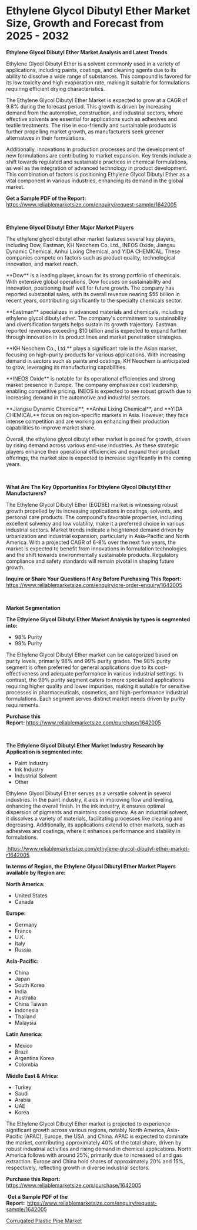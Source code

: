 <p><h1>Ethylene Glycol Dibutyl Ether Market Size, Growth and Forecast from 2025 - 2032</h1></p><p><strong>Ethylene Glycol Dibutyl Ether Market Analysis and Latest Trends</strong></p>
<p><p>Ethylene Glycol Dibutyl Ether is a solvent commonly used in a variety of applications, including paints, coatings, and cleaning agents due to its ability to dissolve a wide range of substances. This compound is favored for its low toxicity and high evaporation rate, making it suitable for formulations requiring efficient drying characteristics. </p><p>The Ethylene Glycol Dibutyl Ether Market is expected to grow at a CAGR of 9.8% during the forecast period. This growth is driven by increasing demand from the automotive, construction, and industrial sectors, where effective solvents are essential for applications such as adhesives and textile treatments. The rise in eco-friendly and sustainable products is further propelling market growth, as manufacturers seek greener alternatives in their formulations. </p><p>Additionally, innovations in production processes and the development of new formulations are contributing to market expansion. Key trends include a shift towards regulated and sustainable practices in chemical formulations, as well as the integration of advanced technology in product development. This combination of factors is positioning Ethylene Glycol Dibutyl Ether as a vital component in various industries, enhancing its demand in the global market.</p></p>
<p><strong>Get a Sample PDF of the Report:&nbsp;</strong> <a href="https://www.reliablemarketsize.com/enquiry/request-sample/1642005?utm_campaign=2952&utm_medium=2&utm_source=Github&utm_content=ia&utm_term=02042025&utm_id=ethylene-glycol-dibutyl-ether">https://www.reliablemarketsize.com/enquiry/request-sample/1642005</a></p>
<p>&nbsp;</p>
<p><strong>Ethylene Glycol Dibutyl Ether Major Market Players</strong></p>
<p><p>The ethylene glycol dibutyl ether market features several key players, including Dow, Eastman, KH Neochem Co. Ltd., INEOS Oxide, Jiangsu Dynamic Chemical, Anhui Lixing Chemical, and YIDA CHEMICAL. These companies compete on factors such as product quality, technological innovation, and market reach.</p><p>**Dow** is a leading player, known for its strong portfolio of chemicals. With extensive global operations, Dow focuses on sustainability and innovation, positioning itself well for future growth. The company has reported substantial sales, with its overall revenue nearing $55 billion in recent years, contributing significantly to the specialty chemicals sector.</p><p>**Eastman** specializes in advanced materials and chemicals, including ethylene glycol dibutyl ether. The company's commitment to sustainability and diversification targets helps sustain its growth trajectory. Eastman reported revenues exceeding $10 billion and is expected to expand further through innovation in its product lines and market penetration strategies.</p><p>**KH Neochem Co., Ltd.** plays a significant role in the Asian market, focusing on high-purity products for various applications. With increasing demand in sectors such as paints and coatings, KH Neochem is anticipated to grow, leveraging its manufacturing capabilities.</p><p>**INEOS Oxide** is notable for its operational efficiencies and strong market presence in Europe. The company emphasizes cost leadership, enabling competitive pricing. INEOS is expected to see robust growth due to increasing demand in the automotive and industrial sectors.</p><p>**Jiangsu Dynamic Chemical**, **Anhui Lixing Chemical**, and **YIDA CHEMICAL** focus on region-specific markets in Asia. However, they face intense competition and are working on enhancing their production capabilities to improve market share.</p><p>Overall, the ethylene glycol dibutyl ether market is poised for growth, driven by rising demand across various end-use industries. As these strategic players enhance their operational efficiencies and expand their product offerings, the market size is expected to increase significantly in the coming years.</p></p>
<p>&nbsp;</p>
<p><strong>What Are The Key Opportunities For Ethylene Glycol Dibutyl Ether Manufacturers?</strong></p>
<p><p>The Ethylene Glycol Dibutyl Ether (EGDBE) market is witnessing robust growth propelled by its increasing applications in coatings, solvents, and personal care products. The compound's favorable properties, including excellent solvency and low volatility, make it a preferred choice in various industrial sectors. Market trends indicate a heightened demand driven by urbanization and industrial expansion, particularly in Asia-Pacific and North America. With a projected CAGR of 6-8% over the next five years, the market is expected to benefit from innovations in formulation technologies and the shift towards environmentally sustainable products. Regulatory compliance and safety standards will remain pivotal in shaping future growth.</p></p>
<p><strong>Inquire or Share Your Questions If Any Before Purchasing This Report:</strong> <a href="https://www.reliablemarketsize.com/enquiry/pre-order-enquiry/1642005?utm_campaign=2952&utm_medium=2&utm_source=Github&utm_content=ia&utm_term=02042025&utm_id=ethylene-glycol-dibutyl-ether">https://www.reliablemarketsize.com/enquiry/pre-order-enquiry/1642005</a></p>
<p>&nbsp;</p>
<p><strong>Market Segmentation</strong></p>
<p><strong>The Ethylene Glycol Dibutyl Ether Market Analysis by types is segmented into:</strong></p>
<p><ul><li>98% Purity</li><li>99% Purity</li></ul></p>
<p><p>The Ethylene Glycol Dibutyl Ether market can be categorized based on purity levels, primarily 98% and 99% purity grades. The 98% purity segment is often preferred for general applications due to its cost-effectiveness and adequate performance in various industrial settings. In contrast, the 99% purity segment caters to more specialized applications requiring higher quality and lower impurities, making it suitable for sensitive processes in pharmaceuticals, cosmetics, and high-performance industrial formulations. Each segment serves distinct market needs driven by purity requirements.</p></p>
<p><strong>Purchase this Report:&nbsp;</strong><a href="https://www.reliablemarketsize.com/purchase/1642005?utm_campaign=2952&utm_medium=2&utm_source=Github&utm_content=ia&utm_term=02042025&utm_id=ethylene-glycol-dibutyl-ether">https://www.reliablemarketsize.com/purchase/1642005</a></p>
<p>&nbsp;</p>
<p><strong>The Ethylene Glycol Dibutyl Ether Market Industry Research by Application is segmented into:</strong></p>
<p><ul><li>Paint Industry</li><li>Ink Industry</li><li>Industrial Solvent</li><li>Other</li></ul></p>
<p><p>Ethylene Glycol Dibutyl Ether serves as a versatile solvent in several industries. In the paint industry, it aids in improving flow and leveling, enhancing the overall finish. In the ink industry, it ensures optimal dispersion of pigments and maintains consistency. As an industrial solvent, it dissolves a variety of materials, facilitating processes like cleaning and degreasing. Additionally, its applications extend to other markets, such as adhesives and coatings, where it enhances performance and stability in formulations.</p></p>
<p><a href="https://www.reliablemarketsize.com/ethylene-glycol-dibutyl-ether-market-r1642005?utm_campaign=2952&utm_medium=2&utm_source=Github&utm_content=ia&utm_term=02042025&utm_id=ethylene-glycol-dibutyl-ether">&nbsp;https://www.reliablemarketsize.com/ethylene-glycol-dibutyl-ether-market-r1642005</a></p>
<p><strong>In terms of Region, the Ethylene Glycol Dibutyl Ether Market Players available by Region are:</strong></p>
<p>
    <p> <strong> North America: </strong>
        <ul>
            <li>United States</li>
            <li>Canada</li>
        </ul>
        </p> 
    <p> <strong> Europe: </strong>
        <ul>
            <li>Germany</li>
            <li>France</li>
            <li>U.K.</li>
            <li>Italy</li>
            <li>Russia</li>
        </ul>
        </p> 
    <p> <strong> Asia-Pacific: </strong>
        <ul>
            <li>China</li>
            <li>Japan</li>
            <li>South Korea</li>
            <li>India</li>
            <li>Australia</li>
            <li>China Taiwan</li>
            <li>Indonesia</li>
            <li>Thailand</li>
            <li>Malaysia</li>
        </ul>
        </p> 
    <p> <strong> Latin America: </strong>
        <ul>
            <li>Mexico</li>
            <li>Brazil</li>
            <li>Argentina Korea</li>
            <li>Colombia</li>
        </ul>
        </p> 
    <p> <strong> Middle East & Africa: </strong>
        <ul>
            <li>Turkey</li>
            <li>Saudi</li>
            <li>Arabia</li>
            <li>UAE</li>
            <li>Korea</li>
        </ul>
    </p>
    </p>
<p><p>The Ethylene Glycol Dibutyl Ether market is projected to experience significant growth across various regions, notably North America, Asia-Pacific (APAC), Europe, the USA, and China. APAC is expected to dominate the market, contributing approximately 40% of the total share, driven by robust industrial activities and rising demand in chemical applications. North America follows with around 25%, primarily due to increased oil and gas extraction. Europe and China hold shares of approximately 20% and 15%, respectively, reflecting growth in diverse industrial sectors.</p></p>
<p><strong>Purchase this Report: </strong><a href="https://www.reliablemarketsize.com/purchase/1642005?utm_campaign=2952&utm_medium=2&utm_source=Github&utm_content=ia&utm_term=02042025&utm_id=ethylene-glycol-dibutyl-ether">https://www.reliablemarketsize.com/purchase/1642005</a></p>
<p>&nbsp;<strong>Get a Sample PDF of the Report:&nbsp;&nbsp;</strong><a href="https://www.reliablemarketsize.com/enquiry/request-sample/1642005?utm_campaign=2952&utm_medium=2&utm_source=Github&utm_content=ia&utm_term=02042025&utm_id=ethylene-glycol-dibutyl-ether">https://www.reliablemarketsize.com/enquiry/request-sample/1642005</a></p>
<p><strong></strong></p>
<p><p><a href="https://github.com/verikaahova/Market-Research-Report-List-1/blob/main/corrugated-plastic-pipe-market.md?utm_campaign=2952&utm_medium=2&utm_source=Github&utm_content=ia&utm_term=02042025&utm_id=ethylene-glycol-dibutyl-ether">Corrugated Plastic Pipe Market</a></p></p>